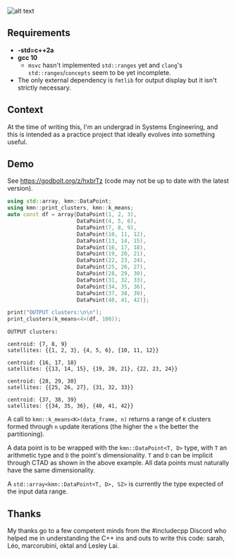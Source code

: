 ![alt text](https://i.redd.it/g16w49p2hw661.png)
## Requirements
- **-std=c++2a**
- **gcc 10**
    - `msvc` hasn't implemented `std::ranges` yet and `clang`'s `std::ranges`/`concepts` seem to be yet incomplete.
- The only external dependency is `fmtlib` for output display but it isn't strictly necessary.

## Context
At the time of writing this, I'm an undergrad in Systems Engineering, and this is intended as a practice project that ideally evolves into something useful.

## Demo
See https://godbolt.org/z/hxbrTz (code may not be up to date with the latest version).

```cpp
using std::array, kmn::DataPoint;
using kmn::print_clusters, kmn::k_means;
auto const df = array{DataPoint(1, 2, 3),
                      DataPoint(4, 5, 6),
                      DataPoint(7, 8, 9),
                      DataPoint(10, 11, 12),
                      DataPoint(13, 14, 15),
                      DataPoint(16, 17, 18),
                      DataPoint(19, 20, 21),
                      DataPoint(22, 23, 24),
                      DataPoint(25, 26, 27),
                      DataPoint(28, 29, 30),
                      DataPoint(31, 32, 33),
                      DataPoint(34, 35, 36),
                      DataPoint(37, 38, 39),
                      DataPoint(40, 41, 42)};

print("OUTPUT clusters:\n\n");
print_clusters(k_means<4>(df, 100));
```
```
OUTPUT clusters:

centroid: {7, 8, 9}
satellites: {{1, 2, 3}, {4, 5, 6}, {10, 11, 12}}

centroid: {16, 17, 18}
satellites: {{13, 14, 15}, {19, 20, 21}, {22, 23, 24}}

centroid: {28, 29, 30}
satellites: {{25, 26, 27}, {31, 32, 33}}

centroid: {37, 38, 39}
satellites: {{34, 35, 36}, {40, 41, 42}}
```
A call to `kmn::k_means<K>(data_frame, n)` returns a range of `K` clusters formed through `n` update iterations (the higher the `n` the better the partitioning).

A data point is to be wrapped with the `kmn::DataPoint<T, D>` type, with `T` an arithmetic type and `D` the point's dimensionality. `T` and `D` can be implicit through CTAD as shown in the above example. All data points must naturally have the same dimensionality.

A `std::array<kmn::DataPoint<T, D>, SZ>` is currently the type expected of the input data range.

## Thanks
My thanks go to a few competent minds from the #includecpp Discord who helped me in understanding the C++ ins and outs to write this code: sarah, Léo, marcorubini, oktal and Lesley Lai.
